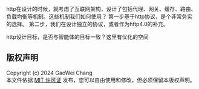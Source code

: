 

http在设计的时候，就考虑了互联网架构，设计了包括代理、网关、缓存、路由、负载均衡等机制。这些机制我们如何使用？
第一步基于http协议，是个非常务实的选择。
第二步，我们在设计独立的协议，或者作为http4.0的补充。

http设计目标，是否与智能体的目标一致？这里有优化的空间











## 版权声明  
Copyright (c) 2024 GaoWei Chang  
本文件依据 [MIT 许可证](./LICENSE) 发布，您可以自由使用和修改，但必须保留本版权声明。  
